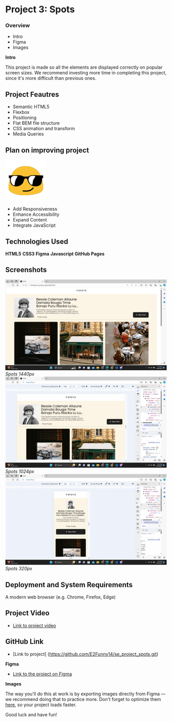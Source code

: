 # Project 3: Spots

### Overview  

* Intro  
* Figma  
* Images  
  
**Intro**
  
This project is made so all the elements are displayed correctly on popular screen sizes. We recommend investing more time in completing this project, since it's more difficult than previous ones. 

## Project Feautres

- Semantic HTML5
- Flexbox
- Positioning
- Flat BEM file structure
- CSS animation and transform
- Media Queries

## Plan on improving project
![deep thinking](./images/Cool%20Guy.gif)

- Add Responsiveness
- Enhance Accessibility
- Expand Content
- Integrate JavaScript

## Technologies Used
**HTML5**
**CSS3**
**Figma**
**Javascript**
**GitHub Pages**

## Screenshots
![1440px](./images/Spots%201440.png)*Spots 1440px*
![1024px](./images/Spots%201024.png)*Spots 1024px*
![320px](./images/Spots%20320.png)*Spots 320px*

## Deployment and System Requirements

A modern web browser (e.g. Chrome, Firefox, Edge)

## Project Video

* [Link to project video](https://1drv.ms/v/s!ArkHR7sa8z1ZbcQwo-vNbrz_b3Y?e=Dvg91M)

## GitHub Link

* [Link to project] (<https://github.com/E2Funny14/se_project_spots.git>)

  
**Figma**  
  
* [Link to the project on Figma](https://www.figma.com/file/BBNm2bC3lj8QQMHlnqRsga/Sprint-3-Project-%E2%80%94-Spots?type=design&node-id=2%3A60&mode=design&t=afgNFybdorZO6cQo-1)
  
**Images**  
  
The way you'll do this at work is by exporting images directly from Figma — we recommend doing that to practice more. Don't forget to optimize them [here](https://tinypng.com/), so your project loads faster. 
  
Good luck and have fun!
